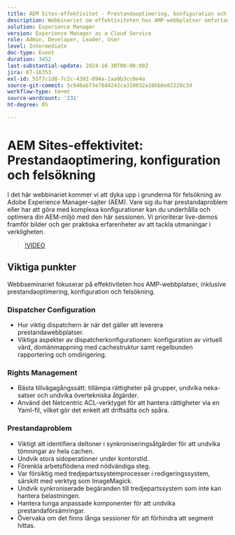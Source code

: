 ```yaml
---
title: AEM Sites-effektivitet - Prestandaoptimering, konfiguration och felsökning
description: Webbinariet om effektiviteten hos AMP-webbplatser omfattade prestandaoptimering, dispatcherns konfiguration, god praxis för rättighetshantering och strategier för att åtgärda prestandaproblem.
solution: Experience Manager
version: Experience Manager as a Cloud Service
role: Admin, Developer, Leader, User
level: Intermediate
doc-type: Event
duration: 3452
last-substantial-update: 2024-10-30T00:00:00Z
jira: KT-16353
exl-id: 55f7c1d8-7c2c-4392-894a-2aa9b3cc0e4a
source-git-commit: 5c946ab73e78d4243ca310032a10bb8e82228c3d
workflow-type: tm+mt
source-wordcount: '231'
ht-degree: 0%

---
```


# AEM Sites-effektivitet: Prestandaoptimering, konfiguration och felsökning

I det här webbinariet kommer vi att dyka upp i grunderna för felsökning av Adobe Experience Manager-sajter (AEM). Vare sig du har prestandaproblem eller har att göra med komplexa konfigurationer kan du underhålla och optimera din AEM-miljö med den här sessionen. Vi prioriterar live-demos framför bilder och ger praktiska erfarenheter av att tackla utmaningar i verkligheten. &#x200B;

>[!VIDEO](https://video.tv.adobe.com/v/3435114/?learn=on)

## Viktiga punkter

Webbseminariet fokuserar på effektiviteten hos AMP-webbplatser, inklusive prestandaoptimering, konfiguration och felsökning.

### Dispatcher Configuration

* Hur viktig dispatchern är när det gäller att leverera prestandawebbplatser.
* Viktiga aspekter av dispatcherkonfigurationen: konfiguration av virtuell värd, domänmappning med cachestruktur samt regelbunden rapportering och omdirigering.

### Rights Management

* Bästa tillvägagångssätt: tillämpa rättigheter på grupper, undvika neka-satser och undvika övertekniska åtgärder.
* Använd det Netcentric ACL-verktyget för att hantera rättigheter via en Yaml-fil, vilket gör det enkelt att driftsätta och spåra.

### Prestandaproblem

* Viktigt att identifiera deltoner i synkroniseringsåtgärder för att undvika tömningar av hela cachen.
* Undvik stora sidoperationer under kontorstid.
* Förenkla arbetsflödena med nödvändiga steg.
* Var försiktig med tredjepartssystemprocesser i redigeringssystem, särskilt med verktyg som ImageMagick.
* Undvik synkroniserade begäranden till tredjepartssystem som inte kan hantera belastningen.
* Hantera tunga anpassade komponenter för att undvika prestandaförsämringar.
* Övervaka om det finns långa sessioner för att förhindra att segment hittas.

